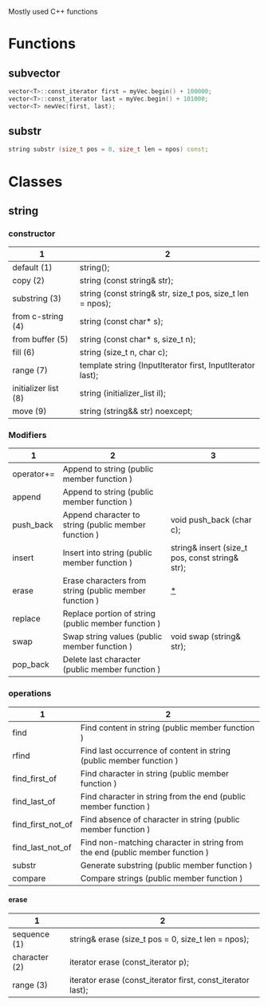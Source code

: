 Mostly used C++ functions

# Functions

## subvector

```C++
vector<T>::const_iterator first = myVec.begin() + 100000;
vector<T>::const_iterator last = myVec.begin() + 101000;
vector<T> newVec(first, last);
```

## substr

```C++
string substr (size_t pos = 0, size_t len = npos) const;
```

# Classes

## string

### constructor
1|2
-----|-----
default (1)	          |string();
copy (2)	            |string (const string& str);
substring (3)	        |string (const string& str, size_t pos, size_t len = npos);
from c-string (4)	    |string (const char* s);
from buffer (5)	      |string (const char* s, size_t n);
fill (6)	            |string (size_t n, char c);
range (7)	            |template <class InputIterator>string  (InputIterator first, InputIterator last);
initializer list (8)	|string (initializer_list<char> il);
move (9)	            |string (string&& str) noexcept;
  
### Modifiers
1|2|3
-----|-----|-----
operator+=  |Append to string (public member function )             |
append      |Append to string (public member function )             |
push_back   |Append character to string (public member function )   |void push_back (char c);
insert      |Insert into string (public member function )           |string& insert (size_t pos, const string& str);
erase       |Erase characters from string (public member function ) |[\*](*erase)
replace     |Replace portion of string (public member function )    |
swap        |Swap string values (public member function )           |void swap (string& str);
pop_back    |Delete last character (public member function )        |

### operations
1|2
-----|-----
find               |Find content in string (public member function )
rfind              |Find last occurrence of content in string (public member function )
find_first_of      |Find character in string (public member function )
find_last_of       |Find character in string from the end (public member function )
find_first_not_of  |Find absence of character in string (public member function )
find_last_not_of   |Find non-matching character in string from the end (public member function )
substr             |Generate substring (public member function )
compare            |Compare strings (public member function )

#### erase
1|2
-----|-----
sequence (1)  |string& erase (size_t pos = 0, size_t len = npos);
character (2) |iterator erase (const_iterator p);
range (3)     |iterator erase (const_iterator first, const_iterator last);
